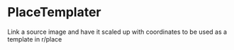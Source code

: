 # PlaceTemplater
Link a source image and have it scaled up with coordinates to be used as a template in r/place
